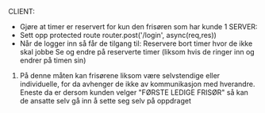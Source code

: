 CLIENT:
- Gjøre at timer er reservert for kun den frisøren som har kunde                                                                  1
SERVER:
- Sett opp protected route router.post('/login', async(req,res))
- Når de logger inn så får de tilgang til: 
    Reservere bort timer hvor de ikke skal jobbe
    Se og endre på reserverte timer (liksom hvis de ringer inn og endrer på timen sin)




1. På denne måten kan frisørene liksom være selvstendige eller individuelle, for da avhenger de ikke av kommunikasjon med hverandre.
    Eneste da er dersom kunden velger "FØRSTE LEDIGE FRISØR" så kan de ansatte selv gå inn å sette seg selv på oppdraget